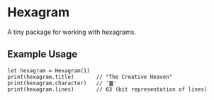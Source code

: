 # Hexagram

A tiny package for working with hexagrams.

## Example Usage
```
let hexagram = Hexagram(1)
print(hexagram.title)       // "The Creative Heaven"
print(hexagram.character)   // '䷀'
print(hexagram.lines)       // 63 (bit representation of lines)
```
